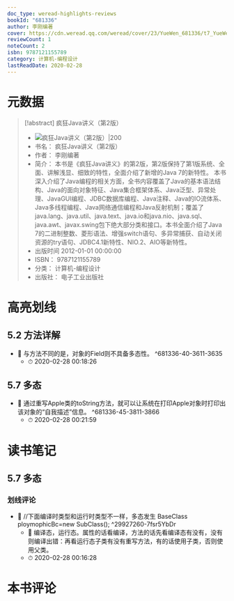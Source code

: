 ```yaml
---
doc_type: weread-highlights-reviews
bookId: "681336"
author: 李刚编著
cover: https://cdn.weread.qq.com/weread/cover/23/YueWen_681336/t7_YueWen_681336.jpg
reviewCount: 1
noteCount: 2
isbn: 9787121155789
category: 计算机-编程设计
lastReadDate: 2020-02-28
---
```

# 元数据
> [!abstract] 疯狂Java讲义（第2版）
> - ![ 疯狂Java讲义（第2版）|200](https://cdn.weread.qq.com/weread/cover/23/YueWen_681336/t7_YueWen_681336.jpg)
> - 书名： 疯狂Java讲义（第2版）
> - 作者： 李刚编著
> - 简介： 本书是《疯狂Java讲义》的第2版，第2版保持了第1版系统、全面、讲解浅显、细致的特性，全面介绍了新增的Java 7的新特性。 本书深入介绍了Java编程的相关方面，全书内容覆盖了Java的基本语法结构、Java的面向对象特征、Java集合框架体系、Java泛型、异常处理、JavaGUI编程、JDBC数据库编程、Java注释、Java的IO流体系、Java多线程编程、Java网络通信编程和Java反射机制；覆盖了java.lang、java.util、java.text、java.io和java.nio、java.sql、java.awt、javax.swing包下绝大部分类和接口。本书全面介绍了Java 7的二进制整数、菱形语法、增强switch语句、多异常捕获、自动关闭资源的try语句、JDBC4.1新特性、NIO.2、AIO等新特性。
> - 出版时间 2012-01-01 00:00:00
> - ISBN： 9787121155789
> - 分类： 计算机-编程设计
> - 出版社： 电子工业出版社

# 高亮划线

## 5.2 方法详解


- 📌 与方法不同的是，对象的Field则不具备多态性。 ^681336-40-3611-3635
    - ⏱ 2020-02-28 00:18:26 
## 5.7 多态


- 📌 通过重写Apple类的toString方法，就可以让系统在打印Apple对象时打印出该对象的“自我描述”信息。 ^681336-45-3811-3866
    - ⏱ 2020-02-28 00:21:59 
# 读书笔记

## 5.7 多态

### 划线评论
- 📌 //下面编译时类型和运行时类型不一样，多态发生
                  BaseClass ploymophicBc=new SubClass();  ^29927260-7fsr5YbDr
    - 💭 编译态，运行态。属性的话看编译，方法的话先看编译态有没有，没有则编译出错：再看运行态子类有没有重写方法，有的话使用子类，否则使用父类。
    - ⏱ 2020-02-28 00:16:28
   
# 本书评论
